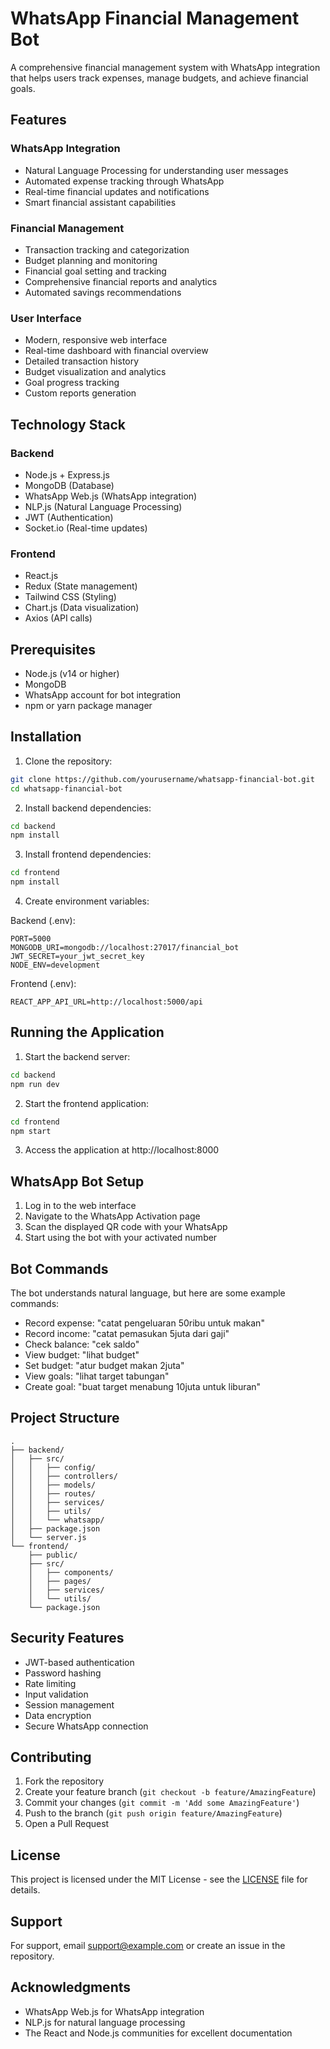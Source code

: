 # WhatsApp Financial Management Bot

A comprehensive financial management system with WhatsApp integration that helps users track expenses, manage budgets, and achieve financial goals.

## Features

### WhatsApp Integration
- Natural Language Processing for understanding user messages
- Automated expense tracking through WhatsApp
- Real-time financial updates and notifications
- Smart financial assistant capabilities

### Financial Management
- Transaction tracking and categorization
- Budget planning and monitoring
- Financial goal setting and tracking
- Comprehensive financial reports and analytics
- Automated savings recommendations

### User Interface
- Modern, responsive web interface
- Real-time dashboard with financial overview
- Detailed transaction history
- Budget visualization and analytics
- Goal progress tracking
- Custom reports generation

## Technology Stack

### Backend
- Node.js + Express.js
- MongoDB (Database)
- WhatsApp Web.js (WhatsApp integration)
- NLP.js (Natural Language Processing)
- JWT (Authentication)
- Socket.io (Real-time updates)

### Frontend
- React.js
- Redux (State management)
- Tailwind CSS (Styling)
- Chart.js (Data visualization)
- Axios (API calls)

## Prerequisites

- Node.js (v14 or higher)
- MongoDB
- WhatsApp account for bot integration
- npm or yarn package manager

## Installation

1. Clone the repository:
```bash
git clone https://github.com/yourusername/whatsapp-financial-bot.git
cd whatsapp-financial-bot
```

2. Install backend dependencies:
```bash
cd backend
npm install
```

3. Install frontend dependencies:
```bash
cd frontend
npm install
```

4. Create environment variables:

Backend (.env):
```
PORT=5000
MONGODB_URI=mongodb://localhost:27017/financial_bot
JWT_SECRET=your_jwt_secret_key
NODE_ENV=development
```

Frontend (.env):
```
REACT_APP_API_URL=http://localhost:5000/api
```

## Running the Application

1. Start the backend server:
```bash
cd backend
npm run dev
```

2. Start the frontend application:
```bash
cd frontend
npm start
```

3. Access the application at http://localhost:8000

## WhatsApp Bot Setup

1. Log in to the web interface
2. Navigate to the WhatsApp Activation page
3. Scan the displayed QR code with your WhatsApp
4. Start using the bot with your activated number

## Bot Commands

The bot understands natural language, but here are some example commands:

- Record expense: "catat pengeluaran 50ribu untuk makan"
- Record income: "catat pemasukan 5juta dari gaji"
- Check balance: "cek saldo"
- View budget: "lihat budget"
- Set budget: "atur budget makan 2juta"
- View goals: "lihat target tabungan"
- Create goal: "buat target menabung 10juta untuk liburan"

## Project Structure

```
.
├── backend/
│   ├── src/
│   │   ├── config/
│   │   ├── controllers/
│   │   ├── models/
│   │   ├── routes/
│   │   ├── services/
│   │   ├── utils/
│   │   └── whatsapp/
│   ├── package.json
│   └── server.js
└── frontend/
    ├── public/
    ├── src/
    │   ├── components/
    │   ├── pages/
    │   ├── services/
    │   └── utils/
    └── package.json
```

## Security Features

- JWT-based authentication
- Password hashing
- Rate limiting
- Input validation
- Session management
- Data encryption
- Secure WhatsApp connection

## Contributing

1. Fork the repository
2. Create your feature branch (`git checkout -b feature/AmazingFeature`)
3. Commit your changes (`git commit -m 'Add some AmazingFeature'`)
4. Push to the branch (`git push origin feature/AmazingFeature`)
5. Open a Pull Request

## License

This project is licensed under the MIT License - see the [LICENSE](LICENSE) file for details.

## Support

For support, email support@example.com or create an issue in the repository.

## Acknowledgments

- WhatsApp Web.js for WhatsApp integration
- NLP.js for natural language processing
- The React and Node.js communities for excellent documentation
